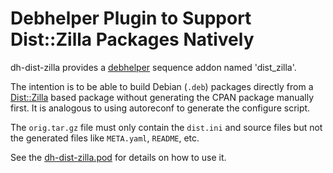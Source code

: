Debhelper Plugin to Support Dist::Zilla Packages Natively
=========================================================

dh-dist-zilla provides a
[debhelper](http://joeyh.name/code/debhelper/) sequence addon named
'dist_zilla'.

The intention is to be able to build Debian (`.deb`) packages directly
from a [Dist::Zilla](http://dzil.org/) based package without
generating the CPAN package manually first.  It is analogous to using
autoreconf to generate the configure script.

The `orig.tar.gz` file must only contain the `dist.ini` and source
files but not the generated files like `META.yaml`, `README`, etc.

See the [dh-dist-zilla.pod](dh-dist-zilla.pod) for details on how to
use it.
